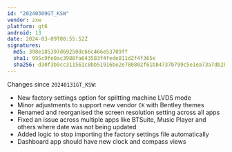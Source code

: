 ```yaml
---
id: "20240309GT_KSW"
vendor: zxw
platform: gt6
android: 13
date: 2024-03-09T08:55:52Z
signatures:
  md5: 398e185397d69250dc66c466e53709ff
  sha1: 995c9fe0ac3988fa643583f4fede811d2f4f365e
  sha256: d30f3b9cc311561c8bb51916be2e780802f61bb4737b799c5e1ea73a7db2b817
---
```

Changes since `20240131GT_KSW`:
- New factory settings option for splitting machine LVDS mode
- Minor adjustments to support new vendor `CK` with Bentley themes
- Renamed and reorganised the screen resolution setting across all apps
- Fixed an issue across multiple apps like BTSuite, Music Player and others where date was not being updated
- Added logic to stop importing the factory settings file automatically
- Dashboard app should have new clock and compass views